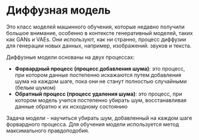 # Диффузная модель

Это класс моделей машинного обучения, которые недавно получили большое внимание, особенно в контексте генеративный моделей, таких как GANs и VAEs. Они используют, как ни странно, процесс диффузии для генерации новых данных, например, изображений. звуков и текста.

Диффузные модели основаны на двух процессах:
- **Форвардный процесс (процесс добавления шума)**: это процесс, при котором данные постепенно искажаются путем добавления шума на каждом шаге, пока они не станут полностью случайными (белым шумом)
- **Обратный процесс (процесс удаления шума)**: это процесс, при котором модель учится постепенно убирать шум, восстанавливая данные обратно к их исходному состоянию

Задача модели - научиться убирать шум, добавленный на каждом шаге форвардного процесса. Для обучения модели используется метод максимального правдоподобия.
